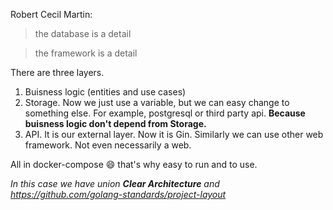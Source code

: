 Robert Cecil Martin:
> the database is a detail

> the framework is a detail

There are three layers.
1.  Buisness logic (entities and use cases)
2.  Storage. Now we just use a variable, but we can easy change to something else. For example, postgresql or third party api. **Because buisness logic don't depend from Storage.**
3. API. It is our external layer. Now it is Gin. Similarly we can use other web framework. Not even necessarily a web.

All in docker-compose :smile: that's why easy to run and to use.

*In this case we have union **Clear Architecture** and https://github.com/golang-standards/project-layout*

